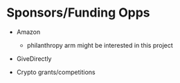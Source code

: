 # Sponsors/Funding Opps

* Amazon
    * philanthropy arm might be interested in this project
* GiveDirectly

* Crypto grants/competitions